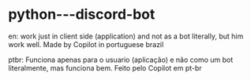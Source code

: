 # python---discord-bot
en: work just in client side (application) and not as a bot literally, but him work well.   Made by Copilot in portuguese brazil

ptbr: Funciona apenas para o usuario (aplicação) e não como um bot literalmente, mas funciona bem. Feito pelo Copilot em pt-br
